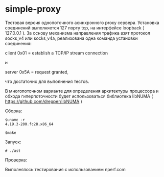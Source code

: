 # simple-proxy


Тестовая версия однопоточного асинхронного proxy сервера. Установка соединений выполняется 127 порту tcp, на интерфейсе loopback ( 127.0.0.1 ). За основу механизма направления трафика взят протокол socks_v4 или socks_v4a, реализована одна команда установки соединения:

client
    0x01 = establish a TCP/IP stream connection

и

server
    0x5A = request granted,

что достаточно для выполнения тестов.

В многопоточном варианте для определения архитектуры процессора и обхода гиперпоточности будет использоваться библиотека libNUMA ( https://github.com/drepper/libNUMA ) 

Сборка:

    $uname -r
    4.19.3-200.fc28.x86_64

    $make

Запуск:

    # ./ast

Проверка:

Выполнялось тестирования с использованием nperf.com





